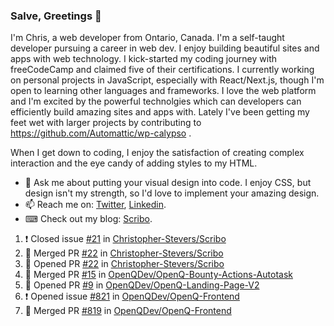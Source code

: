 ### Salve, Greetings 👋

I'm Chris, a web developer from Ontario, Canada. I'm a self-taught developer pursuing a career in web dev. I enjoy building beautiful sites and apps with web technology.
I kick-started my coding journey with freeCodeCamp and claimed five of their certifications.  I currently working on personal projects in JavaScript, especially with React/Next.js, though I'm open to learning other languages and frameworks. I love the web platform and I'm excited by the powerful technolgies which can developers can efficiently build amazing sites and apps with. Lately I've been getting my feet wet with larger projects by contributing to https://github.com/Automattic/wp-calypso .

When I get down to coding, I enjoy the satisfaction of creating complex interaction and the eye candy of adding styles to my HTML. 

- 💬 Ask me about putting your visual design into code. I enjoy CSS, but design isn't my strength, so I'd love to implement your amazing design.
- 📫 Reach me on: [Twitter](https://twitter.com/Christo28120856), [Linkedin](https://www.linkedin.com/in/christopher-stevers-07b9a5204/).
- ⌨ Check out my blog: [Scribo](https://christopherstevers.cf).
<!--
**Christopher-Stevers/Christopher-Stevers** is a ✨ _special_ ✨ repository because its `README.md` (this file) appears on your GitHub profile.

Here are some ideas to get you started:

- 🔭 I’m currently working on ...
- 🌱 I’m currently learning ...
- 👯 I’m looking to collaborate on ...
- 🤔 I’m looking for help with ...
- 😄 Pronouns: ...
- ⚡ Fun fact: ...
-->

<!--START_SECTION:activity-->
1. ❗️ Closed issue [#21](https://github.com/Christopher-Stevers/Scribo/issues/21) in [Christopher-Stevers/Scribo](https://github.com/Christopher-Stevers/Scribo)
2. 🎉 Merged PR [#22](https://github.com/Christopher-Stevers/Scribo/pull/22) in [Christopher-Stevers/Scribo](https://github.com/Christopher-Stevers/Scribo)
3. 💪 Opened PR [#22](https://github.com/Christopher-Stevers/Scribo/pull/22) in [Christopher-Stevers/Scribo](https://github.com/Christopher-Stevers/Scribo)
4. 🎉 Merged PR [#15](https://github.com/OpenQDev/OpenQ-Bounty-Actions-Autotask/pull/15) in [OpenQDev/OpenQ-Bounty-Actions-Autotask](https://github.com/OpenQDev/OpenQ-Bounty-Actions-Autotask)
5. 💪 Opened PR [#9](https://github.com/OpenQDev/OpenQ-Landing-Page-V2/pull/9) in [OpenQDev/OpenQ-Landing-Page-V2](https://github.com/OpenQDev/OpenQ-Landing-Page-V2)
6. ❗️ Opened issue [#821](https://github.com/OpenQDev/OpenQ-Frontend/issues/821) in [OpenQDev/OpenQ-Frontend](https://github.com/OpenQDev/OpenQ-Frontend)
7. 🎉 Merged PR [#819](https://github.com/OpenQDev/OpenQ-Frontend/pull/819) in [OpenQDev/OpenQ-Frontend](https://github.com/OpenQDev/OpenQ-Frontend)
<!--END_SECTION:activity-->
